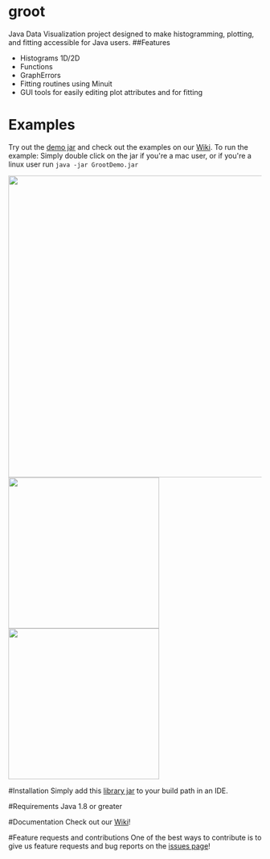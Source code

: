 # groot
Java Data Visualization project designed to make histogramming, plotting, and fitting accessible for Java users. 
##Features
- Histograms 1D/2D
- Functions 
- GraphErrors 
- Fitting routines using Minuit
- GUI tools for easily editing plot attributes and for fitting

# Examples
Try out the [demo jar](https://github.com/gavalian/groot/raw/master/jars/GrootDemo.jar) and check out the examples on our [Wiki](https://github.com/gavalian/groot/wiki "GROOT Wiki"). 
To run the example: Simply double click on the jar if you're a mac user, or if you're a linux user run ```java -jar GrootDemo.jar```

<img src="https://github.com/gavalian/groot/blob/master/images/multipad.png" width="600">
<img src="https://github.com/gavalian/groot/blob/master/images/Histogram2D.png" width="300">
<img src="https://github.com/gavalian/groot/blob/master/images/copyPaste.png" width="300">

#Installation
Simply add this [library jar](https://github.com/gavalian/groot/raw/master/jars/) to your build path in an IDE.

#Requirements
Java 1.8 or greater

#Documentation
Check out our [Wiki](https://github.com/gavalian/groot/wiki "GROOT Wiki")!

#Feature requests and contributions
One of the best ways to contribute is to give us feature requests and bug reports on the [issues page](https://github.com/gavalian/groot/issues "GROOT Issues page")! 
